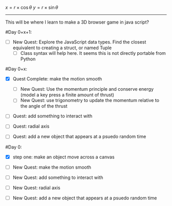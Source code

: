 
$x = r \times \cos{\theta}$
$y = r \times \sin{\theta}$


----------------

This will be where I learn to make a 3D browser game in java script?

#Day 0+x+1:
 - [ ] New Quest: Explore the JavaScript data types. Find the closest equivalent to creating a struct, or named Tuple
    - [ ] Class syntax will help here. It seems this is not directly portable from Python

#Day 0+x:

 - [x] Quest Complete: make the motion smooth
 
    - [ ] New Quest: Use the momentum principle and conserve energy (model a key press a finite amount of thrust)
    - [ ] New Quest: use trigonometry to update the momentum relative to the angle of the thrust
 
 - [ ] Quest: add something to interact with
 - [ ] Quest: radial axis
 - [ ] Quest: add a new object that appears at a 
	psuedo random time

#Day 0:

 - [x] step one: make an object move across a canvas
 
 - [ ] New Quest: make the motion smooth
 - [ ] New Quest: add something to interact with
 - [ ] New Quest: radial axis
 - [ ] New Quest: add a new object that appears at a 
	psuedo random time

    